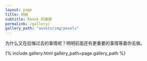 ```yaml
---
layout: page
title: 相册
subtitle: Ranok 的画廊
permalink: /gallery/
gallery_path: "assets/img/pexels"
---
```

<!-- 在文件`assets/img/pexels` 下的图片会展示在这里-->

为什么又在后悔过去的事情呢？明明前面还有更重要的事情等着你去做。

{% include gallery.html gallery_path=page.gallery_path %}
